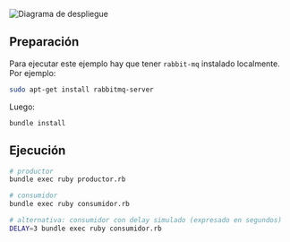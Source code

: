 ![Diagrama de despliegue](https://raw.githubusercontent.com/flbulgarelli/integration_patterns/master/cola/despliegue.png)

## Preparación

Para ejecutar este ejemplo hay que tener `rabbit-mq` instalado localmente. Por ejemplo:

```bash
sudo apt-get install rabbitmq-server
```

Luego:

```
bundle install
```

## Ejecución

```bash
# productor
bundle exec ruby productor.rb

# consumidor
bundle exec ruby consumidor.rb

# alternativa: consumidor con delay simulado (expresado en segundos)
DELAY=3 bundle exec ruby consumidor.rb
```
